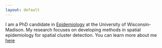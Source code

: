 ```yaml
---
layout: default
---
```

I am a PhD candidate in [Epidemiology](https://pophealth.wisc.edu/) at the University of Wisconsin-Madison.  My research focuses on developing methods in spatial epidemiology for spatial cluster detection. You can learn more about me [here](mariakamenetsky.com)
